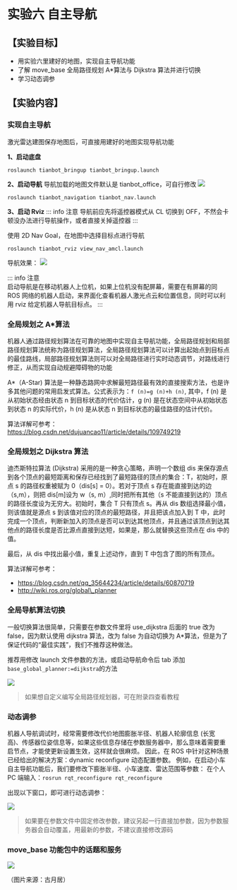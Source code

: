 # 实验六 自主导航

## **【实验目标】**
* 用实验六里建好的地图，实现自主导航功能
* 了解 move_base 全局路径规划 A*算法与 Dijkstra 算法并进行切换
* 学习动态调参

## **【实验内容】**
### **实现自主导航**
激光雷达建图保存地图后，可直接用建好的地图实现导航功能

**1、启动底盘**
```
roslaunch tianbot_bringup tianbot_bringup.launch
```
**2、启动导航**
导航加载的地图文件默认是 tianbot_office，可自行修改
![](https://tianbot-pic.oss-cn-beijing.aliyuncs.com/tianbot/202110202151583.png)

```
roslaunch tianbot_navigation tianbot_nav.launch
```
**3、启动 Rviz**
::: info  注意
导航前应先将遥控器模式从 CL 切换到 OFF，不然会卡顿没办法进行导航操作，或者直接关掉遥控器
:::

使用 2D Nav Goal，在地图中选择目标点进行导航
```
roslaunch tianbot_rviz view_nav_amcl.launch
```
导航效果：
![](https://tianbot-pic.oss-cn-beijing.aliyuncs.com/tianbot/202110202151818.png)

::: info 注意  
启动导航是在移动机器人上位机，如果上位机没有配屏幕，需要在有屏幕的同 ROS 网络的机器人启动，来界面化查看机器人激光点云和位置信息，同时可以利用 rviz 给定机器人导航目标点。
:::

### **全局规划之 A*算法**

机器人通过路径规划算法在可靠的地图中实现自主导航功能，全局路径规划和局部路径规划算法统称为路径规划算法，全局路径规划算法可以计算出起始点到目标点的最佳路线，局部路径规划算法则可以对全局路径进行实时动态调节，对路线进行修正，从而实现自动规避障碍物的功能

A*（A-Star) 算法是一种静态路网中求解最短路径最有效的直接搜索方法，也是许多其他问题的常用启发式算法。公式表示为：`f (n)=g (n)+h (n)`, 其中，f (n) 是从初始状态经由状态 n 到目标状态的代价估计，g (n) 是在状态空间中从初始状态到状态 n 的实际代价，h (n) 是从状态 n 到目标状态的最佳路径的估计代价。

算法详解可参考：https://blog.csdn.net/dujuancao11/article/details/109749219

### **全局规划之 Dijkstra 算法**
迪杰斯特拉算法 (Dijkstra) 采用的是一种贪心策略，声明一个数组 dis 来保存源点到各个顶点的最短距离和保存已经找到了最短路径的顶点的集合：T，初始时，原点 s 的路径权重被赋为 0（dis[s] = 0）。若对于顶点 s 存在能直接到达的边（s,m），则把 dis[m]设为 w（s, m）,同时把所有其他（s 不能直接到达的）顶点的路径长度设为无穷大。初始时，集合 T 只有顶点 s。再从 dis 数组选择最小值，则该值就是源点 s 到该值对应的顶点的最短路径，并且把该点加入到 T 中，此时完成一个顶点，判断新加入的顶点是否可以到达其他顶点，并且通过该顶点到达其他点的路径长度是否比源点直接到达短，如果是，那么就替换这些顶点在 dis 中的值。

最后，从 dis 中找出最小值，重复上述动作，直到 T 中包含了图的所有顶点。

算法详解可参考：
- https://blog.csdn.net/qq_35644234/article/details/60870719
- http://wiki.ros.org/global\_planner

### **全局导航算法切换**  
一般切换算法很简单，只需要在参数文件里将 use_dijkstra 后面的 true 改为 false，因为默认使用 dijkstra 算法，改为 false 为自动切换为 A*算法，但是为了保证代码的“最佳实践”，我们不推荐这种做法。

推荐用修改 launch 文件参数的方法，或启动导航命令后 tab 添加`base_global_planner:=dijkstra`的方法

![](https://tianbot-pic.oss-cn-beijing.aliyuncs.com/tianbot/202110202247871.png)
>如果想自定义编写全局路径规划器，可在附录四查看教程


### **动态调参**
机器人导航调试时，经常需要修改代价地图膨胀半径、机器人轮廓信息 (长宽高)、传感器位姿信息等，如果这些信息存储在参数服务器中，那么意味着需要重启节点，才能使更新设置生效，这样就会很麻烦。
因此，在 ROS 中针对这种场景已经给出的解决方案：dynamic reconfigure 动态配置参数。
例如，在启动小车自主导航功能后，我们要修改下膨胀半径、小车速度、雷达范围等参数：
在个人 PC 端输入：``rosrun rqt_reconfigure rqt_reconfigure``

出现以下窗口，即可进行动态调参：

![](https://tianbot-pic.oss-cn-beijing.aliyuncs.com/tianbot/202110202247143.png)

>如果要在参数文件中固定修改参数，建议另起一行直接加参数，因为参数服务器会自动覆盖，用最新的参数，不建议直接修改源码

### **move_base 功能包中的话题和服务**

![](https://tianbot-pic.oss-cn-beijing.aliyuncs.com/tianbot/202110202248034.png)

（图片来源：古月居）
